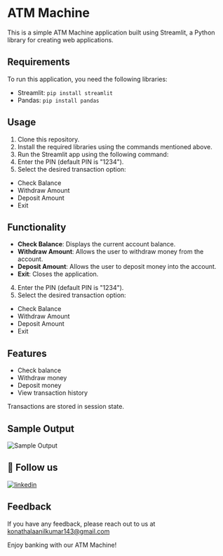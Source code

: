 # ATM Machine

This is a simple ATM Machine application built using Streamlit, a Python library for creating web applications.

## Requirements

To run this application, you need the following libraries:

- Streamlit: `pip install streamlit`
- Pandas: `pip install pandas`

## Usage

1. Clone this repository.
2. Install the required libraries using the commands mentioned above.
3. Run the Streamlit app using the following command:
4. Enter the PIN (default PIN is "1234").
5. Select the desired transaction option:

- Check Balance
- Withdraw Amount
- Deposit Amount
- Exit

## Functionality

- **Check Balance**: Displays the current account balance.
- **Withdraw Amount**: Allows the user to withdraw money from the account.
- **Deposit Amount**: Allows the user to deposit money into the account.
- **Exit**: Closes the application.
4. Enter the PIN (default PIN is "1234").
5. Select the desired transaction option:
- Check Balance
- Withdraw Amount
- Deposit Amount
- Exit

## Features

- Check balance
- Withdraw money
- Deposit money
- View transaction history

Transactions are stored in session state.
## Sample Output

![Sample Output](ATM_output.png)

## 🔗 Follow us
[![linkedin](https://img.shields.io/badge/linkedin-0A66C2?style=for-the-badge&logo=linkedin&logoColor=white)](https://www.linkedin.com/in/anilkumarkonathala/)

## Feedback
If you have any feedback, please reach out to us at konathalaanilkumar143@gmail.com

Enjoy banking with our ATM Machine!